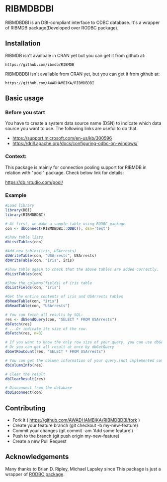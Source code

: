 # RIBMDBDBI

RIBMDBDBI is an DBI-compliant interface to ODBC database. It's a wrapper of RIBMDB package(Developed over RODBC package).

## Installation
RIBMDB isn't availbale in CRAN yet but you can get it from github at:


```
https://github.com/ibmdb/RIBMDB
```
RIBMDBDBI isn't available from CRAN yet, but you can get it from github at:

```
https://github.com/AWADHAMBIKA/RIBMDBDBI
```

## Basic usage
### Before you start
You have to create a system data source name (DSN) to indicate which data source you want to use.
The following links are useful to do that.
- https://support.microsoft.com/en-us/kb/300596
- https://drill.apache.org/docs/configuring-odbc-on-windows/

### Context:
This package is mainly for connection pooling support for RIBMDB in relation with "pool" package. Check below link for details:

https://db.rstudio.com/pool/


### Example
```R
#Load library
library(DBI)
library(RIBMDBDBI)

# At first, we make a sample table using RODBC package
con <- dbConnect(RIBMDBDBI::ODBC(), dsn='test')

#Show table lists
dbListTables(con)

#Add new tables(iris, USArrests)
dbWriteTable(con, "USArrests", USArrests)
dbWriteTable(con, "iris", iris)

#Show table again to check that the above tables are added correctly.
dbListTables(con)

#Show the columns(fields) of iris table
dbListFields(con, "iris")

#Get the entire contents of iris and USArrests tables
dbReadTable(con, "iris")
dbReadTable(con, "USArrests")

# You can fetch all results by SQL:
res <- dbSendQuery(con, "SELECT * FROM USArrests")
dbFetch(res)
# ...Or indicate its size of the row.
dbFetch(res, n=3)

# If you want to know the only row size of your query, you can use dbGetRowCount
# Or you can get all result at once by dbGetQuery
dbGetRowCount(res, "SELECT * FROM USArrests")

# You can get the column information of your query.(not implemented completely)
dbColumnInfo(res)

# Clear the result
dbClearResult(res)

# Disconnect from the database
dbDisconnect(con)
```

## Contributing

- Fork it ( https://github.com/AWADHAMBIKA/RIBMDBDBI/fork )
- Create your feature branch (git checkout -b my-new-feature)
- Commit your changes (git commit -am 'Add some feature')
- Push to the branch (git push origin my-new-feature)
- Create a new Pull Request

## Acknowledgements

Many thanks to Brian D. Ripley, Michael Lapsley since This package is just a wrapper of [RODBC package](https://cran.r-project.org/package=RODBC).
